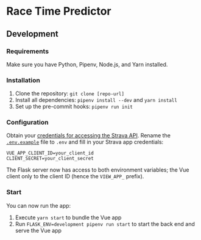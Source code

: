 # Race Time Predictor

## Development

### Requirements

Make sure you have Python, Pipenv, Node.js, and Yarn installed.


### Installation

1. Clone the repository: `git clone [repo-url]`
2. Install all dependencies: `pipenv install --dev` and `yarn install`
3. Set up the pre-commit hooks: `pipenv run init`


### Configuration

Obtain your [credentials for accessing the Strava API](https://developers.strava.com). Rename the [`.env.example`](.env.example) file to `.env` and fill in your Strava app credentials:

```
VUE_APP_CLIENT_ID=your_client_id
CLIENT_SECRET=your_client_secret
```

The Flask server now has access to both environment variables; the Vue client only to the client ID (hence the `VIEW_APP_` prefix). 


### Start

You can now run the app:

1. Execute `yarn start` to bundle the Vue app
2. Run `FLASK_ENV=development pipenv run start` to start the back end and serve the Vue app
